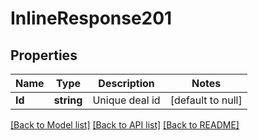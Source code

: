 # InlineResponse201

## Properties
Name | Type | Description | Notes
------------ | ------------- | ------------- | -------------
**Id** | **string** | Unique deal id | [default to null]

[[Back to Model list]](../README.md#documentation-for-models) [[Back to API list]](../README.md#documentation-for-api-endpoints) [[Back to README]](../README.md)


